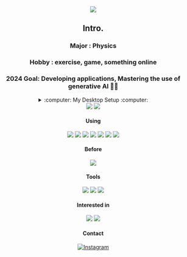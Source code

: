 <div align="center">
  
<img src="https://capsule-render.vercel.app/api?type=waving&height=150&color=auto&text=404%20Not%20Found&section=header&textBg=false&fontSize=40&fontAlignY=30&animation=twinkling&stroke=234794&fontColor=66023C&strokeWidth=1&desc=Unknown%20Error&descAlignY=50" />

## Intro.

### Major : Physics

### Hobby : exercise, game, something online

### 2024 Goal: Developing applications, Mastering the use of generative AI 👨‍💻


<details>
<summary>:computer: My Desktop Setup :computer:</summary>

<table border="1">
<tr>
<th align="center">Component</th>
<th align="center">Specification</th>
<th align="center">Details</th>
</tr>
<tr>
<td align="center">CPU</td>
<td align="center">Intel Core i7-4790</td>
<td align="center">
<details>
<summary>Soon</summary>
<li>Ultra 7 265K</li>
</details>
</td>
</tr>
<tr>
<td align="center">RAM</td>
<td align="center">16GB DDR4</td>
<td align="center">
<details>
<summary>Soon</summary>
<li>64GB DDR5</li>
</details>
</td>
</tr>
<tr>
<td align="center">GPU</td>
<td align="center">AORUS RTX 2080</td>
<td align="center">-</td>
</tr>
<tr>
<td align="center">SSD</td>
<td align="center">120TB SATA SSD</td>
<td align="center">
<details>
<summary>Soon</summary>
<li>2+2TB M.2 SSD</li>
</details>
</td>
</tr>
<tr>
<td align="center">Monitor</td>
<td align="center">Dell U2718Q</td>
<td align="center">-</td>
</tr>
<tr>
<td align="center">Keyboard</td>
<td align="center">Owlab Link65</td>
<td align="center">
<details>
<summary>Spec.</summary>
<ul>
<li>Keycaps: FBB Good Night</li>
<li>Switches: SWK Neon</li>
<li>PCB: FR4</li>
<li>Layout: ANSI, 65%</li>
</ul>
</details>
</td>
</tr>
<tr>
<td align="center">Mouse</td>
<td align="center">Logitech G304</td>
<td align="center">
<details>
<summary>Soon</summary>
<li>Laser Viper V3 Pro</li>
</details>
</td>
</tr>
</table>

</details>

<img src="https://github-readme-stats.vercel.app/api?username=KSH7-7&theme=ocean_dark&show_icons=true" />
<img src="https://github-readme-stats.vercel.app/api/top-langs/?username=KSH7-7&layout=donut&theme=ocean_dark&show_icons=true" />


#### Using

<img src="https://img.shields.io/badge/Java-007396?style=social&logo=Java&logoColor=white">
<img src="https://img.shields.io/badge/python-FFFFFF?style=flat-square&logo=python&logoColor=3776AB"/>
<img src="https://img.shields.io/badge/spring-FFFFFF?style=flat-square&logo=spring&logoColor=6DB33F"/>
<img src="https://img.shields.io/badge/javascript-000000?style=flat-square&logo=javascript&logoColor=F7DF1E"/>
<img src="https://img.shields.io/badge/html5-E34F26?style=flat-square&logo=html5&logoColor=ffffff"/>
<img src="https://img.shields.io/badge/mariadb-FFFFFF?style=flat-square&logo=mariadb&logoColor=003545"/>
<img src="https://img.shields.io/badge/mysql-FFFFFF?style=flat-square&logo=mysql&logoColor=4479A1"/>

#### Before
<img src="https://img.shields.io/badge/arduino-00878F?style=flat-square&logo=arduino&logoColor=ffffff"/>

#### Tools 

<img src="https://img.shields.io/badge/github-181717?style=flat-square&logo=github&logoColor=ffffff"/>
<img src="https://img.shields.io/badge/notion-ffffff?style=flat-square&logo=notion&logoColor=000000"/>
<img src="https://img.shields.io/badge/canva-0E1128?style=flat-square&logo=canva&logoColor=00C4CC"/>

#### Interested in

<img src="https://img.shields.io/badge/unrealengine-0E1128?style=flat-square&logo=unrealengine&logoColor=ffffff"/>
<img src="https://img.shields.io/badge/android-ffffff?style=flat-square&logo=android&logoColor=34A853"/>

#### Contact

[![Instagram](https://img.shields.io/badge/instagram-000000?style=flat-square&logo=instagram&logoColor=E4405F)](https://instagram.com/seonghyun__k)

</div>
